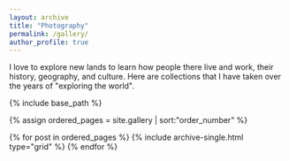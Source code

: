 ```yaml
---
layout: archive
title: "Photography"
permalink: /gallery/
author_profile: true
---
```


I love to explore new lands to learn how people there live and work, their history, geography, and culture. Here are collections that I have taken over the years of "exploring the world". 

<nbsp>

{% include base_path %}

{% assign ordered_pages = site.gallery | sort:"order_number" %}

{% for post in ordered_pages %}
  {% include archive-single.html type="grid" %}
{% endfor %}
